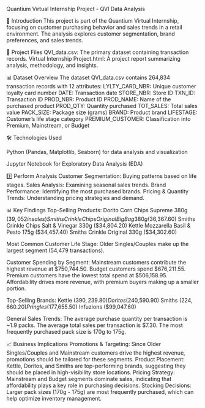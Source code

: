 Quantium Virtual Internship Project - QVI Data Analysis

📌 Introduction
This project is part of the Quantium Virtual Internship, focusing on customer purchasing behavior and sales trends in a retail environment. The analysis explores customer segmentation, brand preferences, and sales trends.

📂 Project Files
QVI_data.csv: The primary dataset containing transaction records.
Virtual Internship Project.html: A project report summarizing analysis, methodology, and insights.

📊 Dataset Overview
The dataset QVI_data.csv contains 264,834 transaction records with 12 attributes:
LYLTY_CARD_NBR: Unique customer loyalty card number
DATE: Transaction date
STORE_NBR: Store ID
TXN_ID: Transaction ID
PROD_NBR: Product ID
PROD_NAME: Name of the purchased product
PROD_QTY: Quantity purchased
TOT_SALES: Total sales value
PACK_SIZE: Package size (grams)
BRAND: Product brand
LIFESTAGE: Customer’s life stage category
PREMIUM_CUSTOMER: Classification into Premium, Mainstream, or Budget

🛠 Technologies Used

Python (Pandas, Matplotlib, Seaborn) for data analysis and visualization

Jupyter Notebook for Exploratory Data Analysis (EDA)


3️⃣ Perform Analysis
Customer Segmentation: Buying patterns based on life stages.
Sales Analysis: Examining seasonal sales trends.
Brand Performance: Identifying the most purchased brands.
Pricing & Quantity Trends: Understanding pricing strategies and demand.

📊 Key Findings
Top-Selling Products:
Dorito Corn Chips Supreme 380g ($39,052 in sales)
Smiths Crinkle Chips Original Big Bag 380g ($36,367.60)
Smiths Crinkle Chips Salt & Vinegar 330g ($34,804.20)
Kettle Mozzarella Basil & Pesto 175g ($34,457.40)
Smiths Crinkle Original 330g ($34,302.60)

Most Common Customer Life Stage:
Older Singles/Couples make up the largest segment (54,479 transactions).

Customer Spending by Segment:
Mainstream customers contribute the highest revenue at $750,744.50.
Budget customers spend $676,211.55.
Premium customers have the lowest total spend at $506,158.95.
Affordability drives more revenue, with premium buyers making up a smaller portion.

Top-Selling Brands:
Kettle ($390,239.80)
Doritos ($240,590.90)
Smiths ($224,660.20)
Pringles ($177,655.50)
Infuzions ($99,047.60)

General Sales Trends:
The average purchase quantity per transaction is ~1.9 packs.
The average total sales per transaction is $7.30.
The most frequently purchased pack size is 170g to 175g.

📈 Business Implications
Promotions & Targeting: Since Older Singles/Couples and Mainstream customers drive the highest revenue, promotions should be tailored for these segments.
Product Placement: Kettle, Doritos, and Smiths are top-performing brands, suggesting they should be placed in high-visibility store locations.
Pricing Strategy: Mainstream and Budget segments dominate sales, indicating that affordability plays a key role in purchasing decisions.
Stocking Decisions: Larger pack sizes (170g - 175g) are most frequently purchased, which can help optimize inventory management.

